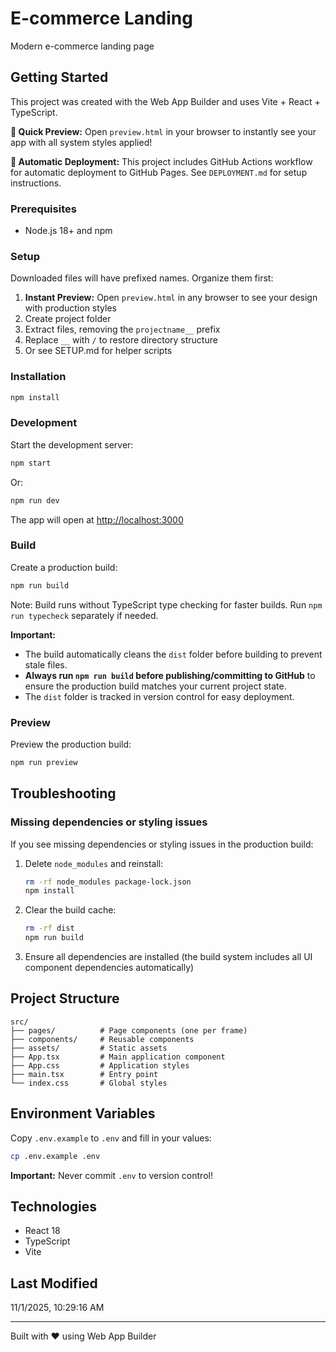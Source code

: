 # E-commerce Landing

Modern e-commerce landing page

## Getting Started

This project was created with the Web App Builder and uses Vite + React + TypeScript.

**🎨 Quick Preview:** Open `preview.html` in your browser to instantly see your app with all system styles applied!

**🚀 Automatic Deployment:** This project includes GitHub Actions workflow for automatic deployment to GitHub Pages. See `DEPLOYMENT.md` for setup instructions.

### Prerequisites

- Node.js 18+ and npm

### Setup

Downloaded files will have prefixed names. Organize them first:

1. **Instant Preview:** Open `preview.html` in any browser to see your design with production styles
2. Create project folder
3. Extract files, removing the `projectname__` prefix
4. Replace `__` with `/` to restore directory structure
5. Or see SETUP.md for helper scripts

### Installation

```bash
npm install
```

### Development

Start the development server:

```bash
npm start
```

Or:

```bash
npm run dev
```

The app will open at [http://localhost:3000](http://localhost:3000)

### Build

Create a production build:

```bash
npm run build
```

Note: Build runs without TypeScript type checking for faster builds. Run `npm run typecheck` separately if needed.

**Important:** 
- The build automatically cleans the `dist` folder before building to prevent stale files.
- **Always run `npm run build` before publishing/committing to GitHub** to ensure the production build matches your current project state.
- The `dist` folder is tracked in version control for easy deployment.

### Preview

Preview the production build:

```bash
npm run preview
```

## Troubleshooting

### Missing dependencies or styling issues

If you see missing dependencies or styling issues in the production build:

1. Delete `node_modules` and reinstall:
   ```bash
   rm -rf node_modules package-lock.json
   npm install
   ```

2. Clear the build cache:
   ```bash
   rm -rf dist
   npm run build
   ```

3. Ensure all dependencies are installed (the build system includes all UI component dependencies automatically)

## Project Structure

```
src/
├── pages/          # Page components (one per frame)
├── components/     # Reusable components
├── assets/         # Static assets
├── App.tsx         # Main application component
├── App.css         # Application styles
├── main.tsx        # Entry point
└── index.css       # Global styles
```

## Environment Variables

Copy `.env.example` to `.env` and fill in your values:

```bash
cp .env.example .env
```

**Important:** Never commit `.env` to version control!

## Technologies

- React 18
- TypeScript
- Vite


## Last Modified

11/1/2025, 10:29:16 AM

---

Built with ❤️ using Web App Builder
